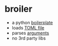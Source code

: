 # broiler
* a python [boilerplate](https://en.wikipedia.org/wiki/Boilerplate_code)
* loads [TOML file](https://toml.io)
* parses [arguments](https://docs.python.org/3/howto/argparse.html)
* no 3rd party libs
